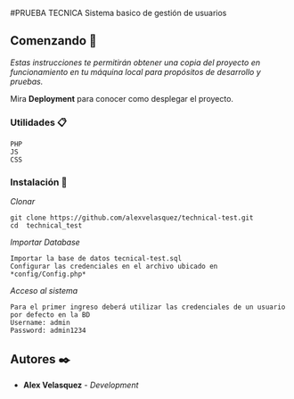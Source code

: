 #PRUEBA TECNICA 
Sistema basico de gestión de usuarios

## Comenzando 🚀

_Estas instrucciones te permitirán obtener una copia del proyecto en funcionamiento en tu máquina local para propósitos de desarrollo y pruebas._

Mira **Deployment** para conocer como desplegar el proyecto.


### Utilidades 📋

```
PHP
JS
CSS
```

### Instalación 🔧

_Clonar_

```
git clone https://github.com/alexvelasquez/technical-test.git
cd  technical_test
```

_Importar Database_

```
Importar la base de datos tecnical-test.sql
Configurar las credenciales en el archivo ubicado en *config/Config.php*

```

_Acceso al sistema_

```
Para el primer ingreso deberá utilizar las credenciales de un usuario por defecto en la BD
Username: admin
Password: admin1234

```

## Autores ✒️

* **Alex Velasquez** - *Development*
